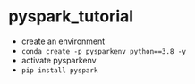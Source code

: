 # pyspark_tutorial
- create an environment
- ```conda create -p pysparkenv python==3.8 -y```
- activate pysparkenv
- ```pip install pyspark```